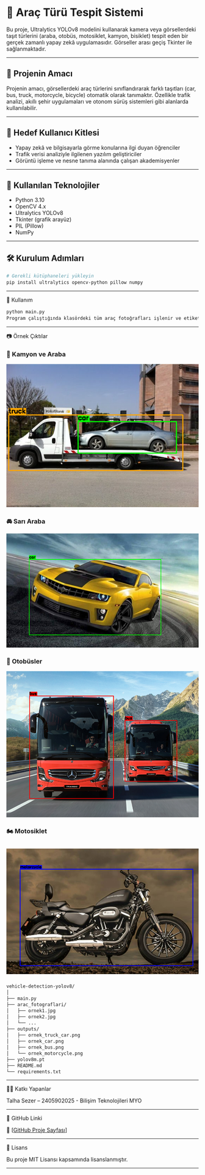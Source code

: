 # 🚗 Araç Türü Tespit Sistemi

Bu proje, Ultralytics YOLOv8 modelini kullanarak kamera veya görsellerdeki taşıt türlerini (araba, otobüs, motosiklet, kamyon, bisiklet) tespit eden bir gerçek zamanlı yapay zekâ uygulamasıdır. Görseller arası geçiş Tkinter ile sağlanmaktadır.

---

## 🎯 Projenin Amacı

Projenin amacı, görsellerdeki araç türlerini sınıflandırarak farklı taşıtları (car, bus, truck, motorcycle, bicycle) otomatik olarak tanımaktır. Özellikle trafik analizi, akıllı şehir uygulamaları ve otonom sürüş sistemleri gibi alanlarda kullanılabilir.

---

## 👥 Hedef Kullanıcı Kitlesi

- Yapay zekâ ve bilgisayarla görme konularına ilgi duyan öğrenciler  
- Trafik verisi analiziyle ilgilenen yazılım geliştiriciler  
- Görüntü işleme ve nesne tanıma alanında çalışan akademisyenler

---

## 🧰 Kullanılan Teknolojiler

- Python 3.10  
- OpenCV 4.x  
- Ultralytics YOLOv8  
- Tkinter (grafik arayüz)  
- PIL (Pillow)  
- NumPy

---

## 🛠️ Kurulum Adımları

```bash
# Gerekli kütüphaneleri yükleyin
pip install ultralytics opencv-python pillow numpy
```
---
🚀 Kullanım

```bash
python main.py
Program çalıştığında klasördeki tüm araç fotoğrafları işlenir ve etiketlenmiş görüntüler, Tkinter arayüzü ile sırayla gösterilir. Kullanıcı ileri ve geri düğmeleri ile geçiş yapabilir.
```
---
📷 Örnek Çıktılar

### 🚛 Kamyon ve Araba
![Çıktı - Truck & Car](arac_fotograflari/kamyonaraba.jpg)

### 🚘 Sarı Araba
![Çıktı - Car](arac_fotograflari/araba.png)

### 🚌 Otobüsler
![Çıktı - Bus](arac_fotograflari/bus.png)

### 🏍️ Motosiklet
![Çıktı - Motorcycle](arac_fotograflari/motor.png)
---
```
vehicle-detection-yolov8/
│
├── main.py
├── arac_fotograflari/
│   ├── ornek1.jpg
│   ├── ornek2.jpg
│   └── ...
├── outputs/
│   ├── ornek_truck_car.png
│   ├── ornek_car.png
│   ├── ornek_bus.png
│   └── ornek_motorcycle.png
├── yolov8m.pt
├── README.md
└── requirements.txt
```
---
🧑‍💻 Katkı Yapanlar

Talha Sezer – 2405902025 - Bilişim Teknolojileri MYO

---
🔗 GitHub Linki

📎 [[GitHub Proje Sayfası](https://github.com/TalhaSezer06/AracTuruTespiti/tree/main)]

---
📄 Lisans

Bu proje MIT Lisansı kapsamında lisanslanmıştır.

---

